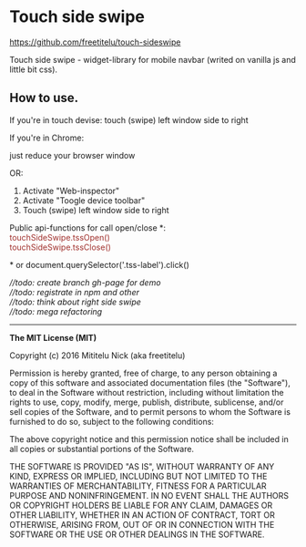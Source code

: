 <h1>Touch side swipe</h1>
<a href="https://github.com/freetitelu/touch-sideswipe">https://github.com/freetitelu/touch-sideswipe</a>
<p>Touch side swipe - widget-library for mobile navbar (writed on vanilla js and little bit css).</p>
<h2>How to use.</h2>
<p>If you're in touch devise: touch (swipe) left window side to right</p>
<p>If you're in Chrome:</p>
<p>just reduce your browser window</p>
<p>OR:</p>
<ol>
    <li>Activate "Web-inspector"</li>
    <li>Activate "Toogle device toolbar"</li>
    <li>Touch (swipe) left window side to right</li>
</ol>

<p>Public api-functions for call open/close *:<br><span style="color:#a0302c">touchSideSwipe.tssOpen()<br>touchSideSwipe.tssClose()</span></p>
<p> * or document.querySelector('.tss-label').click()</p>
<i>//todo: create branch gh-page for demo
</i>
<br>
<i>//todo: registrate in npm and other</i>
<br>
<i>//todo: think about right side swipe</i>
<br>
<i>//todo: mega refactoring</i>
<hr>

<b>The MIT License (MIT)</b>

<p>Copyright (c) 2016 Mititelu Nick (aka freetitelu)</p>

<p>Permission is hereby granted, free of charge, to any person obtaining a copy
of this software and associated documentation files (the "Software"), to deal
in the Software without restriction, including without limitation the rights
to use, copy, modify, merge, publish, distribute, sublicense, and/or sell
copies of the Software, and to permit persons to whom the Software is
furnished to do so, subject to the following conditions:</p>

<p>The above copyright notice and this permission notice shall be included in
all copies or substantial portions of the Software.</p>

<p>THE SOFTWARE IS PROVIDED "AS IS", WITHOUT WARRANTY OF ANY KIND, EXPRESS OR
IMPLIED, INCLUDING BUT NOT LIMITED TO THE WARRANTIES OF MERCHANTABILITY,
FITNESS FOR A PARTICULAR PURPOSE AND NONINFRINGEMENT.  IN NO EVENT SHALL THE
AUTHORS OR COPYRIGHT HOLDERS BE LIABLE FOR ANY CLAIM, DAMAGES OR OTHER
LIABILITY, WHETHER IN AN ACTION OF CONTRACT, TORT OR OTHERWISE, ARISING FROM,
OUT OF OR IN CONNECTION WITH THE SOFTWARE OR THE USE OR OTHER DEALINGS IN
THE SOFTWARE.</p>
